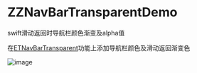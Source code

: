 # ZZNavBarTransparentDemo
swift滑动返回时导航栏颜色渐变及alpha值

在[ETNavBarTransparent](https://github.com/EnderTan/ETNavBarTransparent)功能上添加导航栏颜色及滑动返回渐变色

![image](https://github.com/zzz1029335886/ZZNavBarTransparentDemo/blob/master/ZZNavBarTransparentDemo.gif)
